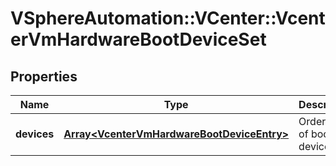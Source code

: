 # VSphereAutomation::VCenter::VcenterVmHardwareBootDeviceSet

## Properties
Name | Type | Description | Notes
------------ | ------------- | ------------- | -------------
**devices** | [**Array&lt;VcenterVmHardwareBootDeviceEntry&gt;**](VcenterVmHardwareBootDeviceEntry.md) | Ordered list of boot devices. | 


